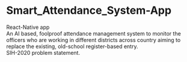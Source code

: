 # Smart_Attendance_System-App
React-Native app<br>
An AI based, foolproof attendance management system to monitor the officers who are working in different districts across country aiming to replace the existing, old-school register-based entry.
<br>SIH-2020 problem statement.
